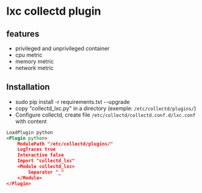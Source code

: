 # lxc collectd plugin

## features

* privileged and unprivileged container
* cpu metric
* memory metric
* network metric

## Installation

* sudo pip install -r requirements.txt --upgrade
* copy "collectd_lxc.py" in a directory (exemple: `/etc/collectd/plugins/`)
* Configure collectd, create file `/etc/collectd/collectd.conf.d/lxc.conf` with content

````xml
LoadPlugin python
<Plugin python>
    ModulePath "/etc/collectd/plugins/"
    LogTraces true
    Interactive false
    Import "collectd_lxc"
    <Module collectd_lxc>
        Separator "_"
    </Module>
</Plugin>
````
